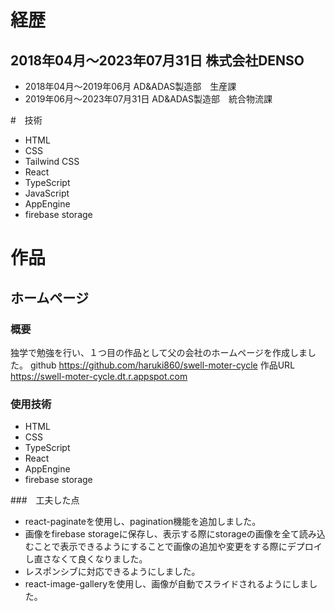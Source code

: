 # 経歴
## 2018年04月〜2023年07月31日    株式会社DENSO
- 2018年04月〜2019年06月    AD&ADAS製造部　生産課
- 2019年06月〜2023年07月31日    AD&ADAS製造部　統合物流課

#　技術
- HTML
- CSS
- Tailwind CSS
- React
- TypeScript
- JavaScript
- AppEngine
- firebase storage

# 作品
## ホームページ
### 概要
独学で勉強を行い、１つ目の作品として父の会社のホームページを作成しました。
github https://github.com/haruki860/swell-moter-cycle
作品URL  https://swell-moter-cycle.dt.r.appspot.com

### 使用技術
- HTML
- CSS
- TypeScript
- React
- AppEngine
- firebase storage

###　工夫した点
- react-paginateを使用し、pagination機能を追加しました。
- 画像をfirebase storageに保存し、表示する際にstorageの画像を全て読み込むことで表示できるようにすることで画像の追加や変更をする際にデプロイし直さなくて良くなりました。
- レスポンシブに対応できるようにしました。
- react-image-galleryを使用し、画像が自動でスライドされるようにしました。
